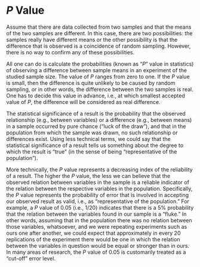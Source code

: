 # _P_ Value

Assume that there are data collected from two samples and that the means of the two samples are different. In this case, there are two possibilities: the samples really have different means or the other possibility is that the difference that is observed is a coincidence of random sampling. However, there is no way to confirm any of these possibilities.

All one can do is calculate the probabilities (known as “_P_” value in statistics) of observing a difference between sample means in an experiment of the studied sample size. The value of _P_ ranges from zero to one. If the _P_ value is small, then the difference is quite unlikely to be caused by random sampling, or in other words, the difference between the two samples is real. One has to decide this value in advance, i.e., at which smallest accepted value of _P_, the difference will be considered as real difference.

The statistical significance of a result is the probability that the observed relationship (e.g., between variables) or a difference (e.g., between means) in a sample occurred by pure chance (“luck of the draw”), and that in the population from which the sample was drawn, no such relationship or differences exist. Using less technical terms, we could say that the statistical significance of a result tells us something about the degree to which the result is “true” (in the sense of being “representative of the population”).

More technically, the _P_ value represents a decreasing index of the reliability of a result. The higher the _P_ value, the less we can believe that the observed relation between variables in the sample is a reliable indicator of the relation between the respective variables in the population. Specifically, the _P_ value represents the probability of error that is involved in accepting our observed result as valid, i.e., as “representative of the population.” For example, a _P_ value of 0.05 (i.e., 1/20) indicates that there is a 5% probability that the relation between the variables found in our sample is a “fluke.” In other words, assuming that in the population there was no relation between those variables, whatsoever, and we were repeating experiments such as ours one after another, we could expect that approximately in every 20 replications of the experiment there would be one in which the relation between the variables in question would be equal or stronger than in ours. In many areas of research, the _P_ value of 0.05 is customarily treated as a “cut-off” error level.
